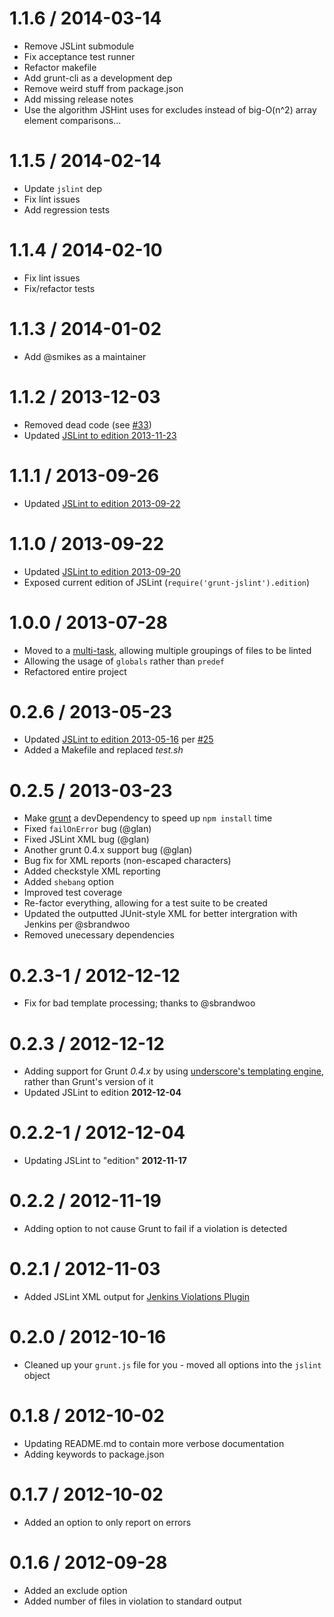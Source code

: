 
1.1.6 / 2014-03-14
==================

 * Remove JSLint submodule
 * Fix acceptance test runner
 * Refactor makefile
 * Add grunt-cli as a development dep
 * Remove weird stuff from package.json
 * Add missing release notes
 * Use the algorithm JSHint uses for excludes instead of big-O(n^2) array element comparisons...

1.1.5 / 2014-02-14
==================

- Update `jslint` dep
- Fix lint issues
- Add regression tests

1.1.4 / 2014-02-10
==================

- Fix lint issues
- Fix/refactor tests

1.1.3 / 2014-01-02
==================

- Add @smikes as a maintainer

1.1.2 / 2013-12-03
==================

- Removed dead code (see [#33](https://github.com/stephenmathieson/grunt-jslint/issues/33))
- Updated [JSLint to edition 2013-11-23](https://github.com/douglascrockford/JSLint/commit/bd6da6b0eb808cf9c2813d8952591898d8f580b6)

1.1.1 / 2013-09-26
==================

- Updated [JSLint to edition 2013-09-22](https://github.com/douglascrockford/JSLint/commit/256cf8decf04e7dc9012176d81c90b7128fcd30d)

1.1.0 / 2013-09-22
==================

- Updated [JSLint to edition 2013-09-20](https://github.com/douglascrockford/JSLint/commit/502f26ba1f2172ba9b412797ad88b5d709c123f9)
- Exposed current edition of JSLint (`require('grunt-jslint').edition`)

1.0.0 / 2013-07-28
==================

- Moved to a [multi-task](http://gruntjs.com/creating-tasks#multi-tasks), allowing multiple groupings of files to be linted
- Allowing the usage of `globals` rather than `predef`
- Refactored entire project

0.2.6 / 2013-05-23
==================

- Updated [JSLint to edition 2013-05-16](https://github.com/douglascrockford/JSLint/commit/1d8c1f8f7410b505ccbb039a74025cd75a926ce3) per [#25](https://github.com/stephenmathieson/grunt-jslint/issues/25)
- Added a Makefile and replaced *test.sh*

0.2.5 / 2013-03-23
==================

- Make [grunt](http://gruntjs.com/) a devDependency to speed up `npm install` time
- Fixed `failOnError` bug (@glan)
- Fixed JSLint XML bug (@glan)
- Another grunt 0.4.x support bug (@glan)
- Bug fix for XML reports (non-escaped characters)
- Added checkstyle XML reporting
- Added `shebang` option
- Improved test coverage
- Re-factor everything, allowing for a test suite to be created
- Updated the outputted JUnit-style XML for better intergration with Jenkins per @sbrandwoo
- Removed unecessary dependencies

0.2.3-1 / 2012-12-12
==================

- Fix for bad template processing; thanks to @sbrandwoo

0.2.3 / 2012-12-12
==================

- Adding support for Grunt *0.4.x* by using [underscore's templating engine](http://underscorejs.org/#template), rather than Grunt's version of it
- Updated JSLint to edition **2012-12-04**

0.2.2-1 / 2012-12-04 
==================

- Updating JSLint to "edition" **2012-11-17**

0.2.2 / 2012-11-19
==================

- Adding option to not cause Grunt to fail if a violation is detected

0.2.1 / 2012-11-03
==================

- Added JSLint XML output for [Jenkins Violations Plugin](https://github.com/jenkinsci/violations-plugin)

0.2.0 / 2012-10-16
==================

- Cleaned up your `grunt.js` file for you - moved all options into the `jslint` object

0.1.8 / 2012-10-02
==================

- Updating README.md to contain more verbose documentation
- Adding keywords to package.json

0.1.7 / 2012-10-02
==================

- Added an option to only report on errors

0.1.6 / 2012-09-28
==================

- Added an exclude option
- Added number of files in violation to standard output